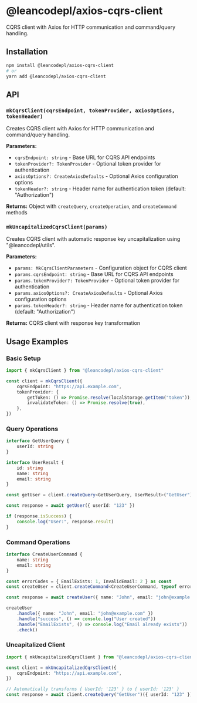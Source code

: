 # @leancodepl/axios-cqrs-client

CQRS client with Axios for HTTP communication and command/query handling.

## Installation

```bash
npm install @leancodepl/axios-cqrs-client
# or
yarn add @leancodepl/axios-cqrs-client
```

## API

### `mkCqrsClient(cqrsEndpoint, tokenProvider, axiosOptions, tokenHeader)`

Creates CQRS client with Axios for HTTP communication and command/query handling.

**Parameters:**

- `cqrsEndpoint: string` - Base URL for CQRS API endpoints
- `tokenProvider?: TokenProvider` - Optional token provider for authentication
- `axiosOptions?: CreateAxiosDefaults` - Optional Axios configuration options
- `tokenHeader?: string` - Header name for authentication token (default: "Authorization")

**Returns:** Object with `createQuery`, `createOperation`, and `createCommand` methods

### `mkUncapitalizedCqrsClient(params)`

Creates CQRS client with automatic response key uncapitalization using "@leancodepl/utils".

**Parameters:**

- `params: MkCqrsClientParameters` - Configuration object for CQRS client
- `params.cqrsEndpoint: string` - Base URL for CQRS API endpoints
- `params.tokenProvider?: TokenProvider` - Optional token provider for authentication
- `params.axiosOptions?: CreateAxiosDefaults` - Optional Axios configuration options
- `params.tokenHeader?: string` - Header name for authentication token (default: "Authorization")

**Returns:** CQRS client with response key transformation

## Usage Examples

### Basic Setup

```typescript
import { mkCqrsClient } from "@leancodepl/axios-cqrs-client"

const client = mkCqrsClient({
    cqrsEndpoint: "https://api.example.com",
    tokenProvider: {
        getToken: () => Promise.resolve(localStorage.getItem("token")),
        invalidateToken: () => Promise.resolve(true),
    },
})
```

### Query Operations

```typescript
interface GetUserQuery {
    userId: string
}

interface UserResult {
    id: string
    name: string
    email: string
}

const getUser = client.createQuery<GetUserQuery, UserResult>("GetUser")

const response = await getUser({ userId: "123" })

if (response.isSuccess) {
    console.log("User:", response.result)
}
```

### Command Operations

```typescript
interface CreateUserCommand {
    name: string
    email: string
}

const errorCodes = { EmailExists: 1, InvalidEmail: 2 } as const
const createUser = client.createCommand<CreateUserCommand, typeof errorCodes>("CreateUser", errorCodes)

const response = await createUser({ name: "John", email: "john@example.com" })

createUser
    .handle({ name: "John", email: "john@example.com" })
    .handle("success", () => console.log("User created"))
    .handle("EmailExists", () => console.log("Email already exists"))
    .check()
```

### Uncapitalized Client

```typescript
import { mkUncapitalizedCqrsClient } from "@leancodepl/axios-cqrs-client"

const client = mkUncapitalizedCqrsClient({
    cqrsEndpoint: "https://api.example.com",
})

// Automatically transforms { UserId: '123' } to { userId: '123' }
const response = await client.createQuery("GetUser")({ userId: "123" })
```
